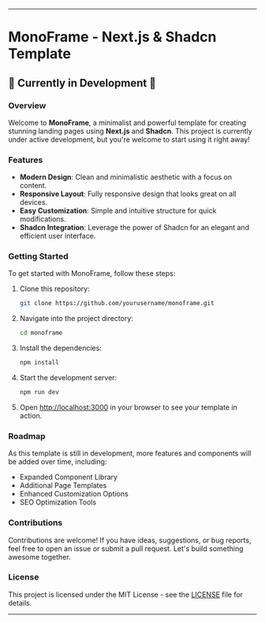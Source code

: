 
---

# MonoFrame - Next.js & Shadcn Template

## 🚧 Currently in Development 🚧

### Overview

Welcome to **MonoFrame**, a minimalist and powerful template for creating stunning landing pages using **Next.js** and **Shadcn**. This project is currently under active development, but you're welcome to start using it right away!

### Features

- **Modern Design**: Clean and minimalistic aesthetic with a focus on content.
- **Responsive Layout**: Fully responsive design that looks great on all devices.
- **Easy Customization**: Simple and intuitive structure for quick modifications.
- **Shadcn Integration**: Leverage the power of Shadcn for an elegant and efficient user interface.

### Getting Started

To get started with MonoFrame, follow these steps:

1. Clone this repository:
    ```bash
    git clone https://github.com/yourusername/monoframe.git
    ```
2. Navigate into the project directory:
    ```bash
    cd monoframe
    ```
3. Install the dependencies:
    ```bash
    npm install
    ```
4. Start the development server:
    ```bash
    npm run dev
    ```
5. Open [http://localhost:3000](http://localhost:3000) in your browser to see your template in action.

### Roadmap

As this template is still in development, more features and components will be added over time, including:

- Expanded Component Library
- Additional Page Templates
- Enhanced Customization Options
- SEO Optimization Tools

### Contributions

Contributions are welcome! If you have ideas, suggestions, or bug reports, feel free to open an issue or submit a pull request. Let's build something awesome together.

### License

This project is licensed under the MIT License - see the [LICENSE](LICENSE) file for details.

---